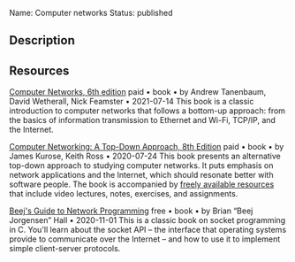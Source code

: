 Name: Computer networks
Status: published

## Description

## Resources

[Computer Networks, 6th edition](https://www.pearson.com/en-us/subject-catalog/p/computer-networks/P200000003188/9780137523214)
paid • book • by Andrew Tanenbaum, David Wetherall, Nick Feamster • 2021-07-14
This book is a classic introduction to computer networks that follows a bottom-up approach: from the basics of information transmission to Ethernet and Wi-Fi, TCP/IP, and the Internet.

[Computer Networking: A Top-Down Approach, 8th Edition](https://www.pearson.com/en-us/subject-catalog/p/computer-networking/P200000003334/9780135928615)
paid • book • by James Kurose, Keith Ross • 2020-07-24
This book presents an alternative top-down approach to studying computer networks. It puts emphasis on network applications and the Internet, which should resonate better with software people. The book is accompanied by [freely available resources](http://gaia.cs.umass.edu/kurose_ross/lectures.php) that include video lectures, notes, exercises, and assignments.

[Beej's Guide to Network Programming](https://beej.us/guide/bgnet/html/)
free • book • by Brian “Beej Jorgensen” Hall • 2020-11-01
This is a classic book on socket programming in C. You'll learn about the socket API – the interface that operating systems provide to communicate over the Internet – and how to use it to implement simple client-server protocols.
